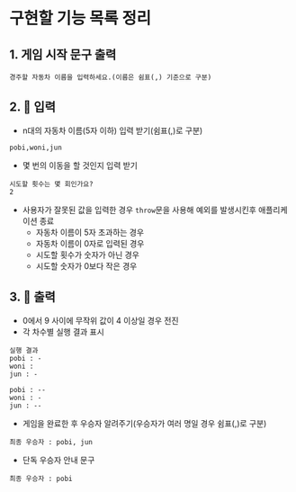 # 구현할 기능 목록 정리

## 1. 게임 시작 문구 출력
```
경주할 자동차 이름을 입력하세요.(이름은 쉼표(,) 기준으로 구분)
```

## 2. 🚥 입력
- n대의 자동차 이름(5자 이하) 입력 받기(쉼표(,)로 구분)
```
pobi,woni,jun
```
- 몇 번의 이동을 할 것인지 입력 받기
```
시도할 횟수는 몇 회인가요?
2
```
- 사용자가 잘못된 값을 입력한 경우 `throw`문을 사용해 예외를 발생시킨후 애플리케이션 종료
  - 자동차 이름이 5자 초과하는 경우
  - 자동차 이름이 0자로 입력된 경우
  - 시도할 횟수가 숫자가 아닌 경우
  - 시도할 숫자가 0보다 작은 경우

## 3. 🚚 출력
- 0에서 9 사이에 무작위 값이 4 이상일 경우 전진
- 각 차수별 실행 결과 표시
```
실행 결과
pobi : -
woni : 
jun : -

pobi : --
woni : -
jun : --
```

- 게임을 완료한 후 우승자 알려주기(우승자가 여러 명일 경우 쉼표(,)로 구분)
```
최종 우승자 : pobi, jun
```
  - 단독 우승자 안내 문구
```
최종 우승자 : pobi
```
